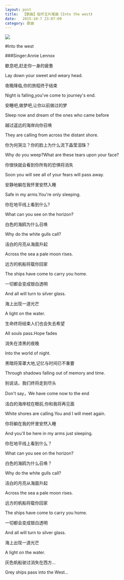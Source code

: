 ```yaml
---
layout: post
title:  【歌曲】指环王片尾曲《Into the west》
date:   2015-10-7 23:07:09
category: 歌曲
---
```


![](https://cloud.githubusercontent.com/assets/10320179/11015804/d2faa708-85a7-11e5-8015-712087b7ed9d.jpg)


#Into the west 

###Singer:Annie Lennox

歇息吧,赶走你一身的疲惫

Lay down your sweet and weary head.

夜晚降临,你的旅程终于结束

Night is falling,you've come to journey's end.

安睡吧,做梦吧,让你以前做过的梦

Sleep now and dream of the ones who came before

越过遥远的海岸向你召唤

They are calling from across the distant shore.

你为何哭泣？你的脸上为什么流下晶莹泪珠？

Why do you weep?What are these tears upon your face?

你很快就会看到你所有的恐惧将消失

Soon you will see all of your fears will pass away.

安静地躺在我怀里安然入睡

Safe in my arms.You're only sleeping.

你在地平线上看到什么?

What can you see on the horizon?

白色的海鸥为什么召唤

Why do the white gulls call?

洁白的月亮从海面升起

Across the sea a pale moon rises.

远方的帆船将载你回家

The ships have come to carry you home.

一切都会变成银白透明

And all will turn to silver glass.

海上出现一道光芒

A light on the water.

生命终将结束人们也会失去希望

All souls pass.Hope fades

消失在漆黑的夜晚

Into the world of night.

黑暗将笼罩大地,记忆与时间已不重要

Through shadows falling out of memory and time.

别说话，我们终将走到尽头

Don't say，We have come now to the end

洁白的海岸枕在眼前,你和我将再见面

White shores are calling.You and I will meet again.

你将躺在我的怀里安然入睡

And you'll be here in my arms just sleeping.

你在地平线上看到什么？

What can you see on the horizon?   

白色的海鸥为什么召唤？

Why do the white gulls call?

洁白的月亮从海面升起

Across the sea a pale moon rises.

远方的帆船将载你回家

The ships have come to carry you home.

一切都会变成银白透明

And all will turn to silver glass.

海上出现一道光芒

A light on the water.

灰色帆船驶过消失在西方...

Grey ships pass into the West...

